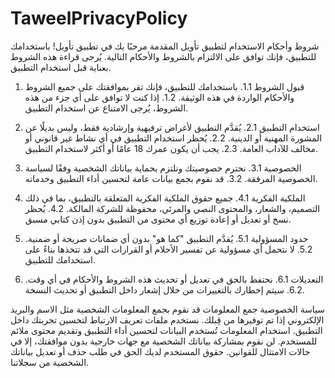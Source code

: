 # TaweelPrivacyPolicy


شروط وأحكام الاستخدام لتطبيق تأويل
المقدمة
مرحبًا بك في تطبيق تأويل! باستخدامك للتطبيق، فإنك توافق على الالتزام بالشروط والأحكام التالية. يُرجى قراءة هذه الشروط بعناية قبل استخدام التطبيق.

1. قبول الشروط
1.1. باستخدامك للتطبيق، فإنك تقر بموافقتك على جميع الشروط والأحكام الواردة في هذه الوثيقة.
1.2. إذا كنت لا توافق على أي جزء من هذه الشروط، يُرجى الامتناع عن استخدام التطبيق.

2. استخدام التطبيق
2.1. يُقدَّم التطبيق لأغراض ترفيهية وإرشادية فقط، وليس بديلًا عن المشورة المهنية أو الدينية.
2.2. يُحظر استخدام التطبيق في أي نشاط غير قانوني أو مخالف للآداب العامة.
2.3. يجب أن يكون عمرك 18 عامًا أو أكثر لاستخدام التطبيق.

3. الخصوصية
3.1. نحترم خصوصيتك ونلتزم بحماية بياناتك الشخصية وفقًا لسياسة الخصوصية المرفقة.
3.2. قد نقوم بجمع بيانات عامة لتحسين أداء التطبيق وخدماته.

4. الملكية الفكرية
4.1. جميع حقوق الملكية الفكرية المتعلقة بالتطبيق، بما في ذلك التصميم، والشعار، والمحتوى النصي والمرئي، محفوظة للشركة المالكة.
4.2. يُحظر نسخ أو تعديل أو إعادة توزيع أي محتوى من التطبيق بدون إذن كتابي مسبق.

5. حدود المسؤولية
5.1. يُقدَّم التطبيق "كما هو" بدون أي ضمانات صريحة أو ضمنية.
5.2. لا نتحمل أي مسؤولية عن تفسير الأحلام أو القرارات التي قد تتخذها بناءً على استخدامك للتطبيق.

6. التعديلات
6.1. نحتفظ بالحق في تعديل أو تحديث هذه الشروط والأحكام في أي وقت.
6.2. سيتم إخطارك بالتغييرات من خلال إشعار داخل التطبيق أو تحديث النسخة.

سياسة الخصوصية
جمع المعلومات
قد نقوم بجمع المعلومات الشخصية مثل الاسم والبريد الإلكتروني إذا تم توفيرها من قِبلك.
نستخدم ملفات تعريف الارتباط لتحسين تجربتك داخل التطبيق.
استخدام المعلومات
تُستخدم البيانات لتحسين أداء التطبيق وتقديم محتوى ملائم للمستخدم.
لن نقوم بمشاركة بياناتك الشخصية مع جهات خارجية بدون موافقتك، إلا في حالات الامتثال للقوانين.
حقوق المستخدم
لديك الحق في طلب حذف أو تعديل بياناتك الشخصية من سجلاتنا.
